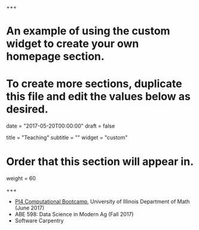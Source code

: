+++
# An example of using the custom widget to create your own homepage section.
# To create more sections, duplicate this file and edit the values below as desired.

date = "2017-05-20T00:00:00"
draft = false

title = "Teaching"
subtitle = ""
widget = "custom"

# Order that this section will appear in.
weight = 60

+++


- [PI4 Computational Bootcamp](https://pi4-uiuc.github.io/2017-bootcamp/), University of Illinois Department of Math (June 2017) 
- ABE 598: Data Science in Modern Ag (Fall 2017)
- Software Carpentry
